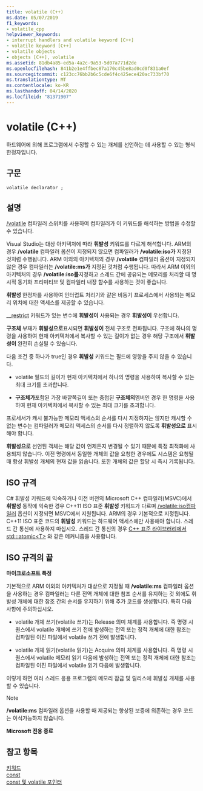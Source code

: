 ```yaml
---
title: volatile (C++)
ms.date: 05/07/2019
f1_keywords:
- volatile_cpp
helpviewer_keywords:
- interrupt handlers and volatile keyword [C++]
- volatile keyword [C++]
- volatile objects
- objects [C++], volatile
ms.assetid: 81db4a85-ed5a-4a2c-9a53-5d07a771d2de
ms.openlocfilehash: 841b2e1e4ffbec87a170c45be8ad0cd0f831a0ef
ms.sourcegitcommit: c123cc76bb2b6c5cde6f4c425ece420ac733bf70
ms.translationtype: MT
ms.contentlocale: ko-KR
ms.lasthandoff: 04/14/2020
ms.locfileid: "81371907"
---
```

# <a name="volatile-c"></a>volatile (C++)

하드웨어에 의해 프로그램에서 수정할 수 있는 개체를 선언하는 데 사용할 수 있는 형식 한정자입니다.

## <a name="syntax"></a>구문

```
volatile declarator ;
```

## <a name="remarks"></a>설명

[/volatile](../build/reference/volatile-volatile-keyword-interpretation.md) 컴파일러 스위치를 사용하여 컴파일러가 이 키워드를 해석하는 방법을 수정할 수 있습니다.

Visual Studio는 대상 아키텍처에 따라 **휘발성** 키워드를 다르게 해석합니다. ARM의 경우 **/volatile** 컴파일러 옵션이 지정되지 않으면 컴파일러가 **/volatile:iso가** 지정된 것처럼 수행됩니다. ARM 이외의 아키텍처의 경우 **/volatile** 컴파일러 옵션이 지정되지 않은 경우 컴파일러는 **/volatile:ms가** 지정된 것처럼 수행됩니다. 따라서 ARM 이외의 아키텍처의 경우 **/volatile:iso를**지정하고 스레드 간에 공유되는 메모리를 처리할 때 명시적 동기화 프리미티브 및 컴파일러 내장 함수를 사용하는 것이 좋습니다.

**휘발성** 한정자를 사용하여 인터럽트 처리기와 같은 비동기 프로세스에서 사용되는 메모리 위치에 대한 액세스를 제공할 수 있습니다.

[__restrict](../cpp/extension-restrict.md) 키워드가 있는 변수에 **휘발성이** 사용되는 경우 **휘발성이** 우선합니다.

**구조체** 부재가 **휘발성으로**표시되면 **휘발성이** 전체 구조로 전파됩니다. 구조에 하나의 명령을 사용하여 현재 아키텍처에서 복사할 수 있는 길이가 없는 경우 해당 구조에서 **휘발성이** 완전히 손실될 수 있습니다.

다음 조건 중 하나가 true인 경우 **휘발성** 키워드는 필드에 영향을 주지 않을 수 있습니다.

- volatile 필드의 길이가 현재 아키텍처에서 하나의 명령을 사용하여 복사할 수 있는 최대 크기를 초과합니다.

- **구조체가**포함된 가장 바깥쪽길이 또는 중첩된 **구조체의**멤버인 경우 한 명령을 사용하여 현재 아키텍처에서 복사할 수 있는 최대 크기를 초과합니다.

프로세서가 캐시 불가능한 메모리 액세스의 순서를 다시 지정하지는 않지만 캐시할 수 없는 변수는 컴파일러가 메모리 액세스의 순서를 다시 정렬하지 않도록 **휘발성으로** 표시해야 합니다.

**휘발성으로** 선언된 객체는 해당 값이 언제든지 변경될 수 있기 때문에 특정 최적화에 사용되지 않습니다.  이전 명령에서 동일한 개체의 값을 요청한 경우에도 시스템은 요청될 때 항상 휘발성 개체의 현재 값을 읽습니다.  또한 개체의 값은 할당 시 즉시 기록됩니다.

## <a name="iso-compliant"></a>ISO 규격

C# 휘발성 키워드에 익숙하거나 이전 버전의 Microsoft C++ 컴파일러(MSVC)에서 **휘발성** 동작에 익숙한 경우 C++11 ISO 표준 **휘발성** 키워드가 다르며 [/volatile:iso컴파일러](../build/reference/volatile-volatile-keyword-interpretation.md) 옵션이 지정되면 MSVC에서 지원됩니다. ARM의 경우 기본적으로 지정됩니다. C++11 ISO 표준 코드의 **휘발성** 키워드는 하드웨어 액세스에만 사용해야 합니다. 스레드 간 통신에 사용하지 마십시오. 스레드 간 통신의 경우 [C++ 표준 라이브러리에서](../standard-library/cpp-standard-library-reference.md) [std:::atomic\<T>](../standard-library/atomic.md) 와 같은 메커니즘을 사용합니다.

## <a name="end-of-iso-compliant"></a>ISO 규격의 끝

**마이크로소프트 특정**

기본적으로 ARM 이외의 아키텍처가 대상으로 지정될 때 **/volatile:ms** 컴파일러 옵션을 사용하는 경우 컴파일러는 다른 전역 개체에 대한 참조 순서를 유지하는 것 외에도 휘발성 개체에 대한 참조 간의 순서를 유지하기 위해 추가 코드를 생성합니다. 특히 다음 사항에 주의하십시오.

- volatile 개체 쓰기(volatile 쓰기)는 Release 의미 체계를 사용합니다. 즉 명령 시퀀스에서 volatile 개체에 쓰기 전에 발생하는 전역 또는 정적 개체에 대한 참조는 컴파일된 이진 파일에서 volatile 쓰기 전에 발생합니다.

- volatile 개체 읽기(volatile 읽기)는 Acquire 의미 체계를 사용합니다. 즉 명령 시퀀스에서 volatile 메모리 읽기 다음에 발생하는 전역 또는 정적 개체에 대한 참조는 컴파일된 이진 파일에서 volatile 읽기 다음에 발생합니다.

이렇게 하면 여러 스레드 응용 프로그램의 메모리 잠금 및 릴리스에 휘발성 개체를 사용할 수 있습니다.

> [!NOTE]
> **/volatile:ms** 컴파일러 옵션을 사용할 때 제공되는 향상된 보증에 의존하는 경우 코드는 이식가능하지 않습니다.

**Microsoft 전용 종료**

## <a name="see-also"></a>참고 항목

[키워드](../cpp/keywords-cpp.md)<br/>
[const](../cpp/const-cpp.md)<br/>
[const 및 volatile 포인터](../cpp/const-and-volatile-pointers.md)
